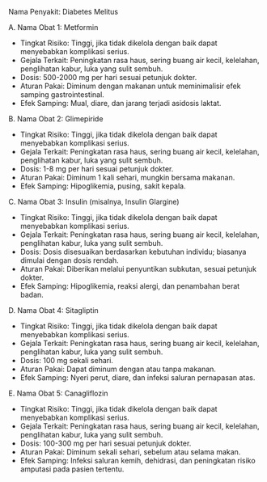 Nama Penyakit: Diabetes Melitus 

A. Nama Obat 1: Metformin  
- Tingkat Risiko: Tinggi, jika tidak dikelola dengan baik dapat menyebabkan komplikasi serius.  
- Gejala Terkait: Peningkatan rasa haus, sering buang air kecil, kelelahan, penglihatan kabur, luka yang sulit sembuh.  
- Dosis: 500-2000 mg per hari sesuai petunjuk dokter.  
- Aturan Pakai: Diminum dengan makanan untuk meminimalisir efek samping gastrointestinal.  
- Efek Samping: Mual, diare, dan jarang terjadi asidosis laktat.  

B. Nama Obat 2: Glimepiride  
- Tingkat Risiko: Tinggi, jika tidak dikelola dengan baik dapat menyebabkan komplikasi serius.  
- Gejala Terkait: Peningkatan rasa haus, sering buang air kecil, kelelahan, penglihatan kabur, luka yang sulit sembuh.  
- Dosis: 1-8 mg per hari sesuai petunjuk dokter.  
- Aturan Pakai: Diminum 1 kali sehari, mungkin bersama makanan.  
- Efek Samping: Hipoglikemia, pusing, sakit kepala.  

C. Nama Obat 3: Insulin (misalnya, Insulin Glargine)  
- Tingkat Risiko: Tinggi, jika tidak dikelola dengan baik dapat menyebabkan komplikasi serius.  
- Gejala Terkait: Peningkatan rasa haus, sering buang air kecil, kelelahan, penglihatan kabur, luka yang sulit sembuh.  
- Dosis: Dosis disesuaikan berdasarkan kebutuhan individu; biasanya dimulai dengan dosis rendah.  
- Aturan Pakai: Diberikan melalui penyuntikan subkutan, sesuai petunjuk dokter.  
- Efek Samping: Hipoglikemia, reaksi alergi, dan penambahan berat badan.  

D. Nama Obat 4: Sitagliptin  
- Tingkat Risiko: Tinggi, jika tidak dikelola dengan baik dapat menyebabkan komplikasi serius.  
- Gejala Terkait: Peningkatan rasa haus, sering buang air kecil, kelelahan, penglihatan kabur, luka yang sulit sembuh.  
- Dosis: 100 mg sekali sehari.  
- Aturan Pakai: Dapat diminum dengan atau tanpa makanan.  
- Efek Samping: Nyeri perut, diare, dan infeksi saluran pernapasan atas.  

E. Nama Obat 5: Canagliflozin  
- Tingkat Risiko: Tinggi, jika tidak dikelola dengan baik dapat menyebabkan komplikasi serius.  
- Gejala Terkait: Peningkatan rasa haus, sering buang air kecil, kelelahan, penglihatan kabur, luka yang sulit sembuh.  
- Dosis: 100-300 mg per hari sesuai petunjuk dokter.  
- Aturan Pakai: Diminum sekali sehari, sebelum atau selama makan.  
- Efek Samping: Infeksi saluran kemih, dehidrasi, dan peningkatan risiko amputasi pada pasien tertentu.